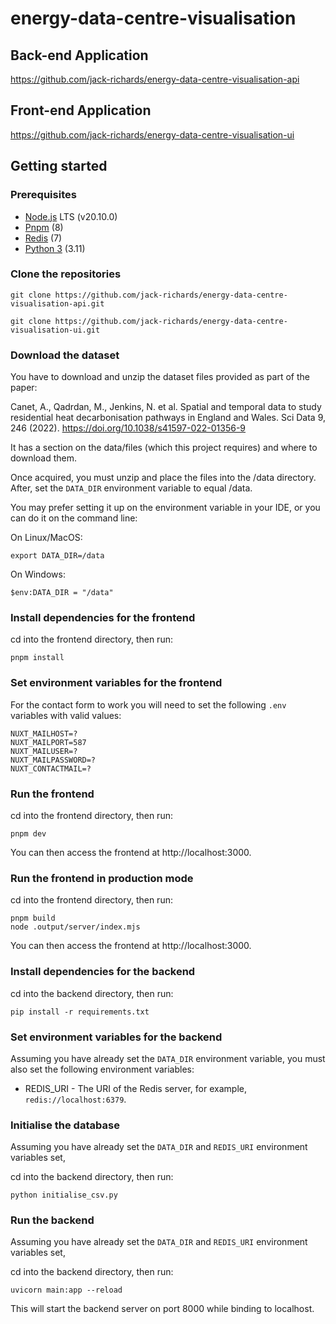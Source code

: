 # energy-data-centre-visualisation

## Back-end Application
https://github.com/jack-richards/energy-data-centre-visualisation-api

## Front-end Application
https://github.com/jack-richards/energy-data-centre-visualisation-ui

## Getting started

### Prerequisites

-   [Node.js](https://nodejs.org/en/) LTS (v20.10.0)
-   [Pnpm](https://pnpm.io/installation) (8)
-   [Redis](https://redis.io/) (7)
-   [Python 3](https://www.python.org/downloads/) (3.11)

### Clone the repositories

```shell
git clone https://github.com/jack-richards/energy-data-centre-visualisation-api.git
```
```shell
git clone https://github.com/jack-richards/energy-data-centre-visualisation-ui.git
```

### Download the dataset

You have to download and unzip the dataset files provided as part of the paper:

Canet, A., Qadrdan, M., Jenkins, N. et al. Spatial and temporal data to study residential heat decarbonisation pathways in England and Wales. Sci Data 9, 246 (2022). https://doi.org/10.1038/s41597-022-01356-9

It has a section on the data/files (which this project requires) and where to download them.

Once acquired, you must unzip and place the files into the /data directory. After, set the `DATA_DIR` environment variable to equal /data.

You may prefer setting it up on the environment variable in your IDE, or you can do it on the command line:

On Linux/MacOS:

```shell
export DATA_DIR=/data
```

On Windows:

```shell
$env:DATA_DIR = "/data"
```

### Install dependencies for the frontend

cd into the frontend directory, then run:

```shell
pnpm install
```

### Set environment variables for the frontend

For the contact form to work you will need to set the following `.env` variables with valid values:

```
NUXT_MAILHOST=?
NUXT_MAILPORT=587
NUXT_MAILUSER=?
NUXT_MAILPASSWORD=?
NUXT_CONTACTMAIL=?
```

### Run the frontend

cd into the frontend directory, then run:

```shell
pnpm dev
```

You can then access the frontend at http://localhost:3000.

### Run the frontend in production mode

cd into the frontend directory, then run:

```shell
pnpm build
node .output/server/index.mjs
```

You can then access the frontend at http://localhost:3000.

### Install dependencies for the backend

cd into the backend directory, then run:

```shell
pip install -r requirements.txt
```

### Set environment variables for the backend

Assuming you have already set the `DATA_DIR` environment variable, you must also set the following environment variables:

-   REDIS_URI - The URI of the Redis server, for example, `redis://localhost:6379`.

### Initialise the database

Assuming you have already set the `DATA_DIR` and `REDIS_URI` environment variables set,

cd into the backend directory, then run:

```shell
python initialise_csv.py
```

### Run the backend

Assuming you have already set the `DATA_DIR` and `REDIS_URI` environment variables set,

cd into the backend directory, then run:

```shell
uvicorn main:app --reload
```

This will start the backend server on port 8000 while binding to localhost.
